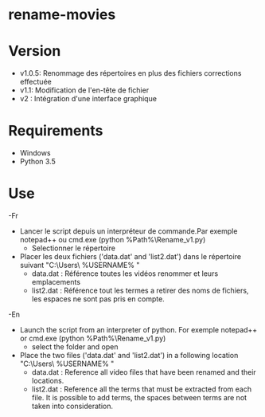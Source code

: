 # rename-movies

# Version
- v1.0.5: Renommage des répertoires en plus des fichiers corrections effectuée
- v1.1: Modification de l'en-tête de fichier
- v2 : Intégration d'une interface graphique

# Requirements

- Windows
- Python 3.5

# Use
-Fr 
- Lancer le script depuis un interpréteur de commande.Par exemple notepad++ ou cmd.exe (python %Path%\Rename_v1.py)
  * Selectionner le répertoire
- Placer les deux fichiers ('data.dat' and 'list2.dat') dans le répertoire suivant "C:\Users\ %USERNAME% \"
  * data.dat : Référence toutes les vidéos renommer et leurs emplacements
  * list2.dat : Référence tout les termes a retirer des noms de fichiers, les espaces ne sont pas pris en compte.

-En
- Launch the script from an interpreter of python. For exemple notepad++ or cmd.exe (python %Path%\Rename_v1.py)
  * select the folder and open
- Place the two files ('data.dat' and 'list2.dat') in a following location "C:\Users\ %USERNAME% \"
  * data.dat : Reference all video files that have been renamed and their locations.
  * list2.dat : Reference all the terms that must be extracted from each file. It is possible to add terms, the spaces between terms are not taken into consideration.
